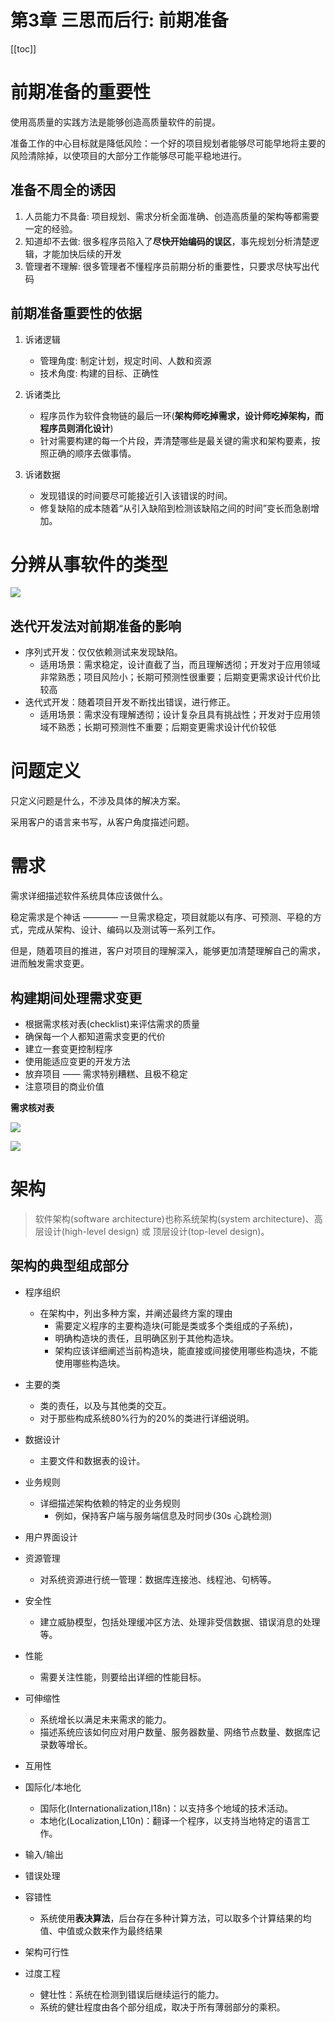 # 第3章 三思而后行: 前期准备

[[toc]]

# 前期准备的重要性

使用高质量的实践方法是能够创造高质量软件的前提。

准备工作的中心目标就是降低风险：一个好的项目规划者能够尽可能早地将主要的风险清除掉，以使项目的大部分工作能够尽可能平稳地进行。

## 准备不周全的诱因

1. 人员能力不具备: 项目规划、需求分析全面准确、创造高质量的架构等都需要一定的经验。
2. 知道却不去做: 很多程序员陷入了**尽快开始编码的误区**，事先规划分析清楚逻辑，才能加快后续的开发
3. 管理者不理解: 很多管理者不懂程序员前期分析的重要性，只要求尽快写出代码

## 前期准备重要性的依据

1. 诉诸逻辑
    * 管理角度: 制定计划，规定时间、人数和资源
    * 技术角度: 构建的目标、正确性

2. 诉诸类比
    * 程序员作为软件食物链的最后一环(**架构师吃掉需求，设计师吃掉架构，而程序员则消化设计**)
    * 针对需要构建的每一个片段，弄清楚哪些是最关键的需求和架构要素，按照正确的顺序去做事情。

3. 诉诸数据
    * 发现错误的时间要尽可能接近引入该错误的时间。
    * 修复缺陷的成本随着“从引入缺陷到检测该缺陷之间的时间”变长而急剧增加。

# 分辨从事软件的类型

![](/_images/book-note/codeComplete/软件类型.png)

## 迭代开发法对前期准备的影响

* 序列式开发：仅仅依赖测试来发现缺陷。
    * 适用场景：需求稳定，设计直截了当，而且理解透彻；开发对于应用领域非常熟悉；项目风险小；长期可预测性很重要；后期变更需求设计代价比较高
* 迭代式开发：随着项目开发不断找出错误，进行修正。
    * 适用场景：需求没有理解透彻；设计复杂且具有挑战性；开发对于应用领域不熟悉；长期可预测性不重要；后期变更需求设计代价较低

# 问题定义

只定义问题是什么，不涉及具体的解决方案。

采用客户的语言来书写，从客户角度描述问题。

# 需求

需求详细描述软件系统具体应该做什么。

稳定需求是个神话 ———— 一旦需求稳定，项目就能以有序、可预测、平稳的方式，完成从架构、设计、编码以及测试等一系列工作。

但是，随着项目的推进，客户对项目的理解深入，能够更加清楚理解自己的需求，进而触发需求变更。

## 构建期间处理需求变更

* 根据需求核对表(checklist)来评估需求的质量
* 确保每一个人都知道需求变更的代价
* 建立一套变更控制程序
* 使用能适应变更的开发方法
* 放弃项目 —— 需求特别糟糕、且极不稳定
* 注意项目的商业价值

**需求核对表**

![](/_images/book-note/codeComplete/需求核对表1.png)

![](/_images/book-note/codeComplete/需求核对表2.png)

# 架构

> 软件架构(software architecture)也称系统架构(system architecture)、高层设计(high-level design) 或 顶层设计(top-level design)。

## 架构的典型组成部分

* 程序组织
    * 在架构中，列出多种方案，并阐述最终方案的理由
        * 需要定义程序的主要构造块(可能是类或多个类组成的子系统)，
        * 明确构造块的责任，且明确区别于其他构造块。
        * 架构应该详细阐述当前构造块，能直接或间接使用哪些构造块，不能使用哪些构造块。

* 主要的类
    * 类的责任，以及与其他类的交互。
    * 对于那些构成系统80%行为的20%的类进行详细说明。

* 数据设计
    * 主要文件和数据表的设计。

* 业务规则
    * 详细描述架构依赖的特定的业务规则
        * 例如，保持客户端与服务端信息及时同步(30s 心跳检测)

* 用户界面设计

* 资源管理
    * 对系统资源进行统一管理：数据库连接池、线程池、句柄等。

* 安全性
    * 建立威胁模型，包括处理缓冲区方法、处理非受信数据、错误消息的处理等。

* 性能
    * 需要关注性能，则要给出详细的性能目标。

* 可伸缩性
    * 系统增长以满足未来需求的能力。
    * 描述系统应该如何应对用户数量、服务器数量、网络节点数量、数据库记录数等增长。

* 互用性

* 国际化/本地化
    * 国际化(Internationalization,I18n)：以支持多个地域的技术活动。
    * 本地化(Localization,L10n)：翻译一个程序，以支持当地特定的语言工作。

* 输入/输出

* 错误处理

* 容错性
    * 系统使用**表决算法**，后台存在多种计算方法，可以取多个计算结果的均值、中值或众数来作为最终结果

* 架构可行性

* 过度工程
    * 健壮性：系统在检测到错误后继续运行的能力。
    * 系统的健壮程度由各个部分组成，取决于所有薄弱部分的乘积。